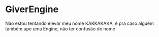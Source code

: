 # GiverEngine
Não estou tentando elevar meu nome KAKKAKAKA, é pra caso alguém também upe uma Engine, não ter confusão de nome

